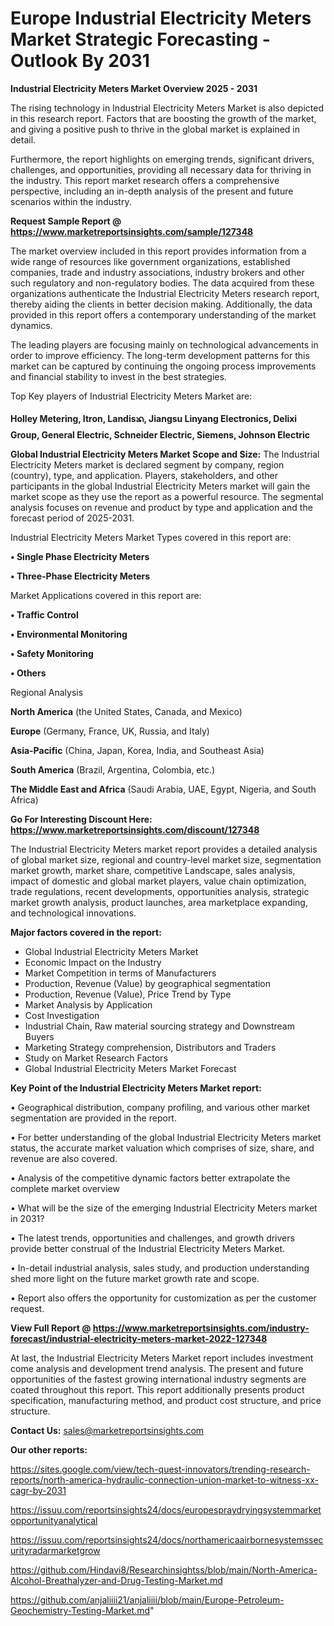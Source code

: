  # Europe Industrial Electricity Meters Market Strategic Forecasting - Outlook By 2031

<Strong> Industrial Electricity Meters Market Overview 2025 - 2031</strong>

The rising technology in Industrial Electricity Meters Market is also depicted in this research report. Factors that are boosting the growth of the market, and giving a positive push to thrive in the global market is explained in detail.

Furthermore, the report highlights on emerging trends, significant drivers, challenges, and opportunities, providing all necessary data for thriving in the industry. This report market research offers a comprehensive perspective, including an in-depth analysis of the present and future scenarios within the industry.

<strong>Request Sample Report @ <a href=https://www.marketreportsinsights.com/sample/127348>https://www.marketreportsinsights.com/sample/127348</a></strong>

The market overview included in this report provides information from a wide range of resources like government organizations, established companies, trade and industry associations, industry brokers and other such regulatory and non-regulatory bodies. The data acquired from these organizations authenticate the Industrial Electricity Meters research report, thereby aiding the clients in better decision making. Additionally, the data provided in this report offers a contemporary understanding of the market dynamics.

The leading players are focusing mainly on technological advancements in order to improve efficiency. The long-term development patterns for this market can be captured by continuing the ongoing process improvements and financial stability to invest in the best strategies.

Top Key players of Industrial Electricity Meters Market are:

<strong>Holley Metering, Itron, Landisᬪ, Jiangsu Linyang Electronics, Delixi Group, General Electric, Schneider Electric, Siemens, Johnson Electric</strong>

<strong><b>Global Industrial Electricity Meters Market Scope and Size:</b></strong>
The Industrial Electricity Meters market is declared segment by company, region (country), type, and application. Players, stakeholders, and other participants in the global Industrial Electricity Meters market will gain the market scope as they use the report as a powerful resource. The segmental analysis focuses on revenue and product by type and application and the forecast period of 2025-2031.

Industrial Electricity Meters Market Types covered in this report are:

<strong>• Single Phase Electricity Meters

• Three-Phase Electricity Meters</strong>

Market Applications covered in this report are:

<strong>• Traffic Control

• Environmental Monitoring

• Safety Monitoring

• Others</strong> 

Regional Analysis

<strong>North America</strong> (the United States, Canada, and Mexico)

<strong>Europe</strong> (Germany, France, UK, Russia, and Italy)

<strong>Asia-Pacific</strong> (China, Japan, Korea, India, and Southeast Asia)

<strong>South America</strong> (Brazil, Argentina, Colombia, etc.)

<strong>The Middle East and Africa</strong> (Saudi Arabia, UAE, Egypt, Nigeria, and South Africa)

<strong>Go For Interesting Discount Here: <a href=https://www.marketreportsinsights.com/discount/127348>https://www.marketreportsinsights.com/discount/127348</a></strong>

The Industrial Electricity Meters market report provides a detailed analysis of global market size, regional and country-level market size, segmentation market growth, market share, competitive Landscape, sales analysis, impact of domestic and global market players, value chain optimization, trade regulations, recent developments, opportunities analysis, strategic market growth analysis, product launches, area marketplace expanding, and technological innovations.

<strong><b>Major factors covered in the report:</b></strong>
<ul>
  <li>Global Industrial Electricity Meters Market </li>
  <li>Economic Impact on the Industry</li>
  <li>Market Competition in terms of Manufacturers</li>
  <li>Production, Revenue (Value) by geographical segmentation</li>
  <li>Production, Revenue (Value), Price Trend by Type</li>
  <li>Market Analysis by Application</li>
  <li>Cost Investigation</li>
  <li>Industrial Chain, Raw material sourcing strategy and Downstream Buyers</li>
  <li>Marketing Strategy comprehension, Distributors and Traders</li>
  <li>Study on Market Research Factors</li>
  <li>Global Industrial Electricity Meters Market Forecast</li>
</ul>

<strong><b>Key Point of the Industrial Electricity Meters Market report:</b></strong>

• Geographical distribution, company profiling, and various other market segmentation are provided in the report.

• For better understanding of the global Industrial Electricity Meters market status, the accurate market valuation which comprises of size, share, and revenue are also covered.

• Analysis of the competitive dynamic factors better extrapolate the complete market overview

• What will be the size of the emerging Industrial Electricity Meters market in 2031?

• The latest trends, opportunities and challenges, and growth drivers provide better construal of the Industrial Electricity Meters Market.

• In-detail industrial analysis, sales study, and production understanding shed more light on the future market growth rate and scope.

• Report also offers the opportunity for customization as per the customer request.

<strong><b>View Full Report @ <a href=https://www.marketreportsinsights.com/industry-forecast/industrial-electricity-meters-market-2022-127348>https://www.marketreportsinsights.com/industry-forecast/industrial-electricity-meters-market-2022-127348</a></b></strong>


At last, the Industrial Electricity Meters Market report includes investment come analysis and development trend analysis. The present and future opportunities of the fastest growing international industry segments are coated throughout this report. This report additionally presents product specification, manufacturing method, and product cost structure, and price structure.

<strong>Contact Us:</strong>
sales@marketreportsinsights.com

<strong>Our other reports:</strong>

<a href=https://sites.google.com/view/tech-quest-innovators/trending-research-reports/north-america-hydraulic-connection-union-market-to-witness-xx-cagr-by-2031>https://sites.google.com/view/tech-quest-innovators/trending-research-reports/north-america-hydraulic-connection-union-market-to-witness-xx-cagr-by-2031</a>

<a href=https://issuu.com/reportsinsights24/docs/europespraydryingsystemmarketopportunityanalytical>https://issuu.com/reportsinsights24/docs/europespraydryingsystemmarketopportunityanalytical</a>

<a href=https://issuu.com/reportsinsights24/docs/northamericaairbornesystemssecurityradarmarketgrow>https://issuu.com/reportsinsights24/docs/northamericaairbornesystemssecurityradarmarketgrow</a>

<a href=https://github.com/Hindavi8/Researchinsightss/blob/main/North-America-Alcohol-Breathalyzer-and-Drug-Testing-Market.md>https://github.com/Hindavi8/Researchinsightss/blob/main/North-America-Alcohol-Breathalyzer-and-Drug-Testing-Market.md</a>

<a href=https://github.com/anjaliiii21/anjaliiii/blob/main/Europe-Petroleum-Geochemistry-Testing-Market.md>https://github.com/anjaliiii21/anjaliiii/blob/main/Europe-Petroleum-Geochemistry-Testing-Market.md</a>"
